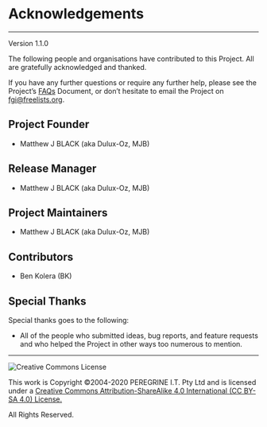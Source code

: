 # Acknowledgements

---
Version 1.1.0

The following people and organisations have contributed to this Project. All are gratefully acknowledged and thanked.

If you have any further questions or require any further help, please see the Project&rsquo;s [FAQs](FAQs.md) Document, or don&rsquo;t hesitate to email the Project on <fgi@freelists.org>.

## Project Founder

- Matthew J BLACK (aka Dulux-Oz, MJB)

## Release Manager

- Matthew J BLACK (aka Dulux-Oz, MJB)

## Project Maintainers

- Matthew J BLACK (aka Dulux-Oz, MJB)

## Contributors

- Ben Kolera (BK)

## Special Thanks

Special thanks goes to the following:

- All of the people who submitted ideas, bug reports, and feature requests and who helped the Project in other ways too numerous to mention.

---

![Creative Commons License](https://i.creativecommons.org/l/by-sa/4.0/88x31.png "Creative Commons License")

This work is Copyright &copy;2004-2020 PEREGRINE I.T. Pty Ltd and is licensed under a [Creative Commons Attribution-ShareAlike 4.0 International (CC BY-SA 4.0) License.](https://creativecommons.org/licenses/by-sa/4.0/)

All Rights Reserved.
